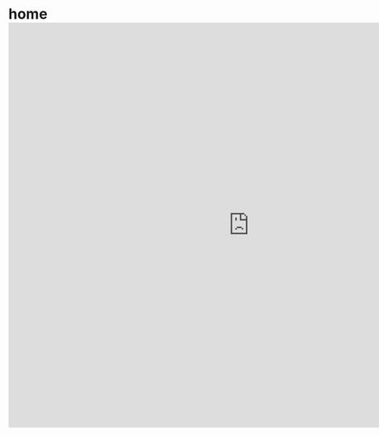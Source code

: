 # home <iframe style='width:950px;height:800px' src='http://pubhtml5.com/bookcase/mhauc'  seamless='seamless' scrolling='no' frameborder='0' allowtransparency='true' allowfullscreen ></iframe>
